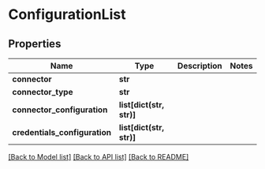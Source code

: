 # ConfigurationList

## Properties
Name | Type | Description | Notes
------------ | ------------- | ------------- | -------------
**connector** | **str** |  | 
**connector_type** | **str** |  | 
**connector_configuration** | **list[dict(str, str)]** |  | 
**credentials_configuration** | **list[dict(str, str)]** |  | 

[[Back to Model list]](../README.md#documentation-for-models) [[Back to API list]](../README.md#documentation-for-api-endpoints) [[Back to README]](../README.md)


